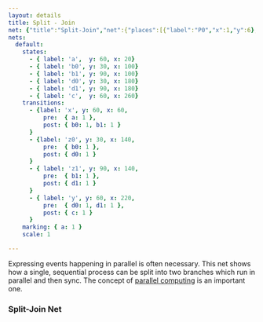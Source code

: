 ```yaml
---
layout: details
title: Split - Join
net: {"title":"Split-Join","net":{"places":[{"label":"P0","x":1,"y":6},{"label":"P1","x":11,"y":2},{"label":"P2","x":23,"y":2},{"label":"P3","x":33,"y":6},{"label":"P4","x":11,"y":10},{"label":"P5","x":23,"y":10}],"transitions":[{"label":"T0","x":28.55,"y":6,"pre":{"P2":1,"P5":1},"post":{"P3":1}},{"label":"T1","x":6.55,"y":6,"pre":{"P0":1},"post":{"P1":1,"P4":1}},{"label":"T2","x":17.55,"y":2,"pre":{"P1":1},"post":{"P2":1}},{"label":"T3","x":17.55,"y":10,"pre":{"P4":1},"post":{"P5":1}}],"marking":{"P0":1}}}
nets:
  default:
    states:
      - { label: 'a',  y: 60, x: 20}
      - { label: 'b0', y: 30, x: 100}
      - { label: 'b1', y: 90, x: 100}
      - { label: 'd0', y: 30, x: 180}
      - { label: 'd1', y: 90, x: 180}
      - { label: 'c',  y: 60, x: 260}
    transitions:
      - {label: 'x', y: 60, x: 60,
          pre:  { a: 1 },
          post: { b0: 1, b1: 1 }
      }
      - {label: 'z0', y: 30, x: 140,
          pre:  { b0: 1 },
          post: { d0: 1 }
      }
      - { label: 'z1', y: 90, x: 140,
          pre:  { b1: 1 },
          post: { d1: 1 }
      }
      - { label: 'y', y: 60, x: 220,
          pre:  { d0: 1, d1: 1 },
          post: { c: 1 }
      }
    marking: { a: 1 }
    scale: 1

---
```

Expressing events happening in parallel is often necessary. This net shows how a single, sequential process can be split into two branches which run in parallel and then sync. The concept of [parallel computing](https://en.wikipedia.org/wiki/Parallel_computing) is an important one.

### Split-Join Net

<script>addNetByName('default')</script>
